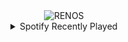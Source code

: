<div align="center">
<picture>
    <source media="(prefers-color-scheme: dark)" srcset="https://i.ibb.co/17PGLWp/output-gif.gif">
    <source media="(prefers-color-scheme: light)" srcset="https://i.ibb.co/17PGLWp/output-gif.gif">
    <img alt="RENOS" src="https://i.ibb.co/17PGLWp/output-gif.gif">
</picture>
<details>
<summary>Spotify Recently Played</summary>
<img src="https://spotify-recently-played-readme.vercel.app/api?user=31d6d6zerc5ct6kck32na2ozsqf4&unique=1&width=400" alt="Spotify" />
</details>
</div>

<!-- Image deletion URL: https://ibb.co/ZGFzVDw/a5c29a77c8ffdd4146d44a09031c2807 -->